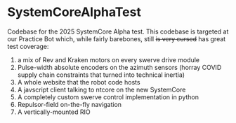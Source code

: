 # SystemCoreAlphaTest

Codebase for the 2025 SystemCore Alpha test. This codebase is targeted at our Practice Bot which, while fairly barebones, still ~~is very cursed~~ has great test coverage:

1) a mix of Rev and Kraken motors on every swerve drive module
2) Pulse-width absolute encoders on the azimuth sensors (horray COVID supply chain constraints that turned into technical inertia)
3) A whole website that the robot code hosts
4) A javscript client talking to ntcore on the new SystemCore
5) A completely custom swerve control implementation in python
6) Repulsor-field on-the-fly navigation
7) A vertically-mounted RIO

